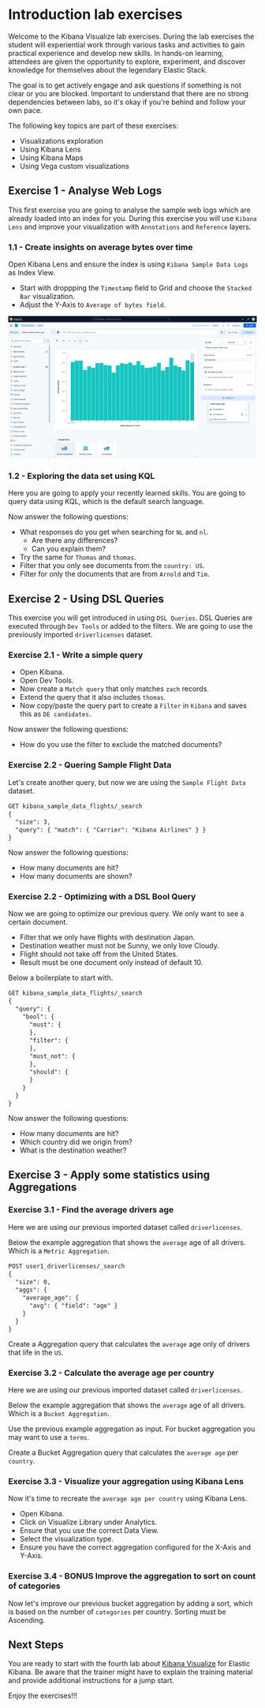 # Introduction lab exercises

Welcome to the Kibana Visualize lab exercises. During the lab exercises the student will experiential work through various tasks and activities to gain practical experience and develop new skills. In hands-on learning, attendees are given the opportunity to explore, experiment, and discover knowledge for themselves about the legendary Elastic Stack.

The goal is to get actively engage and ask questions if something is not clear or you are blocked. Important to understand that there are no strong dependencies between labs, so it's okay if you're behind and follow your own pace.

The following key topics are part of these exercises:

- Visualizations exploration 
- Using Kibana Lens
- Using Kibana Maps
- Using Vega custom visualizations

## Exercise 1 - Analyse Web Logs

This first exercise you are going to analyse the sample web logs which are already loaded into an index for you.
During this exercise you will use `Kibana Lens` and improve your visualization with `Annotations` and `Reference` layers.

### 1.1 - Create insights on average bytes over time

Open Kibana Lens and ensure the index is using `Kibana Sample Data Logs` as Index View.

- Start with droppping the `Timestamp` field to Grid and choose the `Stacked Bar` visualization.
- Adjust the Y-Axis to `Average of bytes field`.

<img src="https://github.com/avwsolutions/elastic-kibana-training-material/blob/main/labs/04-KibanaVisualize/content/example11.png?raw=true" alt="example 1-1">


### 1.2 - Exploring the data set using KQL

Here you are going to apply your recently learned skills. You are going to query data using KQL, which is the default search language.

Now answer the following questions:
- What responses do you get when searching for `NL` and `nl`. 
  - Are there any differences?
  - Can you explain them?
- Try the same for `Thomas` and `thomas`.
- Filter that you only see documents from the `country: US`.
- Filter for only the documents that are from `Arnold` and `Tim`.

## Exercise 2 - Using DSL Queries

This exercise you will get introduced in using `DSL Queries`. DSL Queries are executed through `Dev Tools` or added to the filters. We are going to use the previously imported `driverlicenses` dataset.

### Exercise 2.1 - Write a simple query

- Open Kibana.
- Open Dev Tools.
- Now create a `Match query` that only matches `zach` records.
- Extend the query that it also includes `thomas`.
- Now copy/paste the query part to create a `Filter` in `Kibana` and saves this as `DE candidates`.

Now answer the following questions:
- How do you use the filter to exclude the matched documents?

### Exercise 2.2 - Quering Sample Flight Data

Let's create another query, but now we are using the `Sample Flight Data` dataset.

```
GET kibana_sample_data_flights/_search
{
  "size": 3,
  "query": { "match": { "Carrier": "Kibana Airlines" } }
}
```
Now answer the following questions:
- How many documents are hit?
- How many documents are shown?


### Exercise 2.2 - Optimizing with a DSL Bool Query

Now we are going to optimize our previous query. We only want to see a certain document.

- Filter that we only have flights with destination Japan.
- Destination weather must not be Sunny, we only love Cloudy.
- Flight should not take off from the United States.
- Result must be one document only instead of default 10.

Below a boilerplate to start with.

```
GET kibana_sample_data_flights/_search
{
  "query": {
    "bool": {
      "must": {
      },
      "filter": {
      },
      "must_not": {
      },
      "should": {  
      }
    }
  }
}
```

Now answer the following questions:
- How many documents are hit?
- Which country did we origin from?
- What is the destination weather?

## Exercise 3 - Apply some statistics using Aggregations

### Exercise 3.1 - Find the average drivers age

Here we are using our previous imported dataset called `driverlicenses`.

Below the example aggregation that shows the `average` age of all drivers. Which is a `Metric Aggregation`.

```
POST user1_driverlicenses/_search
{
  "size": 0,
  "aggs": {
    "average_age": {
      "avg": { "field": "age" }
    }
  }
}
```

Create a Aggregation query that calculates the `average` age only of drivers that life in the `US`. 

### Exercise 3.2 - Calculate the average age per country

Here we are using our previous imported dataset called `driverlicenses`.

Below the example aggregation that shows the `average` age of all drivers. Which is a `Bucket Aggregation`.

Use the previous example aggregation as input. For bucket aggregation you may want to use a `terms`.

Create a Bucket Aggregation query that calculates the `average age` per `country`. 

### Exercise 3.3 - Visualize your aggregation using Kibana Lens

Now it's time to recreate the `average age per country` using Kibana Lens. 

- Open Kibana.
- Click on Visualize Library under Analytics.
- Ensure that you use the correct Data View.
- Select the visualization type.
- Ensure you have the correct aggregation configured for the X-Axis and Y-Axis.

### Exercise 3.4 - BONUS Improve the aggregation to sort on count of categories

Now let's improve our previous bucket aggregation by adding a sort, which is based on the number of `categories` per country.
Sorting must be Ascending. 

## Next Steps

You are ready to start with the fourth lab about [Kibana Visualize](../03-KibanaVisualize/README.md) for Elastic Kibana. Be aware that the trainer might have to explain the training material and provide additional instructions for a jump start.

Enjoy the exercises!!!
